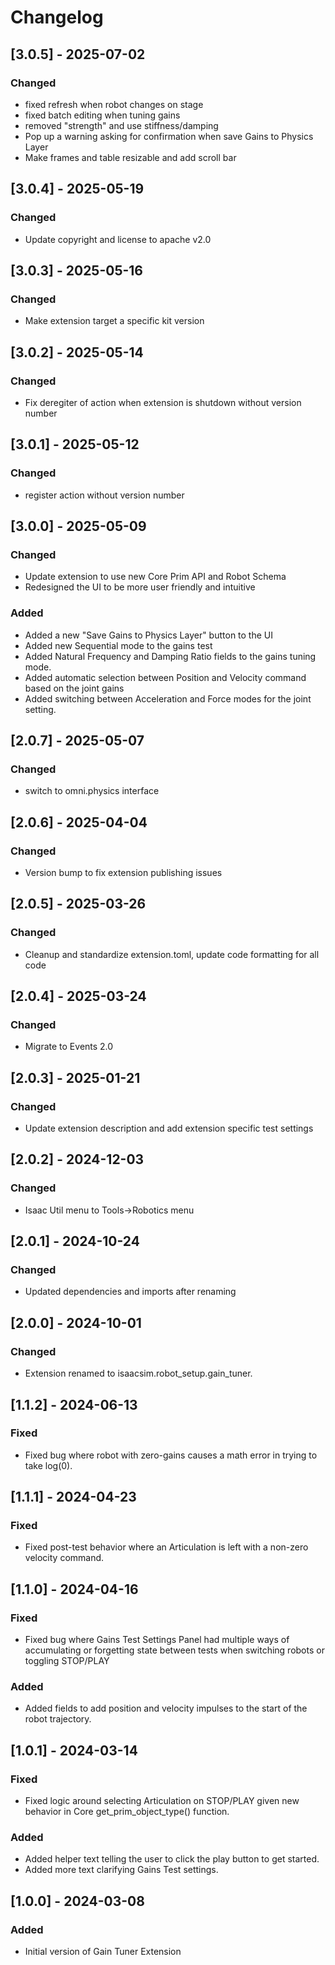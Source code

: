 # Changelog
## [3.0.5] - 2025-07-02
### Changed
- fixed refresh when robot changes on stage
- fixed batch editing when tuning gains
- removed "strength" and use stiffness/damping 
- Pop up a warning asking for confirmation when save Gains to Physics Layer
- Make frames and table resizable and add scroll bar

## [3.0.4] - 2025-05-19
### Changed
- Update copyright and license to apache v2.0

## [3.0.3] - 2025-05-16
### Changed
- Make extension target a specific kit version

## [3.0.2] - 2025-05-14
### Changed
- Fix deregiter of action when extension is shutdown without version number

## [3.0.1] - 2025-05-12
### Changed
- register action without version number

## [3.0.0] - 2025-05-09
### Changed
- Update extension to use new Core Prim API and Robot Schema
- Redesigned the UI to be more user friendly and intuitive

### Added
- Added a new "Save Gains to Physics Layer" button to the UI
- Added new Sequential mode to the gains test
- Added Natural Frequency and Damping Ratio fields to the gains tuning mode.
- Added automatic selection between Position and Velocity command based on the joint gains
- Added switching between Acceleration and Force modes for the joint setting.

## [2.0.7] - 2025-05-07
### Changed
- switch to omni.physics interface

## [2.0.6] - 2025-04-04
### Changed
- Version bump to fix extension publishing issues

## [2.0.5] - 2025-03-26
### Changed
- Cleanup and standardize extension.toml, update code formatting for all code

## [2.0.4] - 2025-03-24
### Changed
- Migrate to Events 2.0

## [2.0.3] - 2025-01-21
### Changed
- Update extension description and add extension specific test settings

## [2.0.2] - 2024-12-03
### Changed
- Isaac Util menu to Tools->Robotics menu

## [2.0.1] - 2024-10-24
### Changed
- Updated dependencies and imports after renaming

## [2.0.0] - 2024-10-01
### Changed
- Extension renamed to isaacsim.robot_setup.gain_tuner.

## [1.1.2] - 2024-06-13
### Fixed
- Fixed bug where robot with zero-gains causes a math error in trying to take log(0).

## [1.1.1] - 2024-04-23
### Fixed
- Fixed post-test behavior where an Articulation is left with a non-zero velocity command.

## [1.1.0] - 2024-04-16
### Fixed
- Fixed bug where Gains Test Settings Panel had multiple ways of accumulating or forgetting state between tests when switching robots or toggling STOP/PLAY

### Added
- Added fields to add position and velocity impulses to the start of the robot trajectory.

## [1.0.1] - 2024-03-14
### Fixed
- Fixed logic around selecting Articulation on STOP/PLAY given new behavior in Core get_prim_object_type() function.

### Added
- Added helper text telling the user to click the play button to get started.
- Added more text clarifying Gains Test settings.

## [1.0.0] - 2024-03-08
### Added
- Initial version of Gain Tuner Extension

